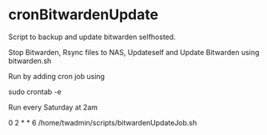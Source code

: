 # cronBitwardenUpdate

Script to backup and update bitwarden selfhosted.

Stop Bitwarden,
Rsync files to NAS,
Updateself and Update Bitwarden using bitwarden.sh


Run by adding cron job using 

sudo crontab -e

Run every Saturday at 2am

0 2 * * 6 /home/twadmin/scripts/bitwardenUpdateJob.sh

